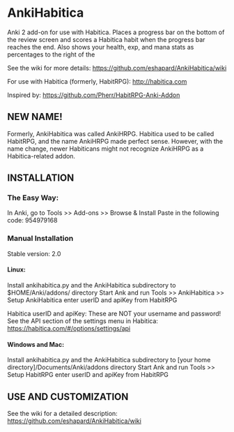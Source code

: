 # AnkiHabitica

Anki 2 add-on for use with Habitica. Places a progress bar on the bottom of the review screen and scores a Habitica habit when the progress bar reaches the end. Also shows your health, exp, and mana stats as percentages to the right of the 

See the wiki for more details: https://github.com/eshapard/AnkiHabitica/wiki

For use with Habitica (formerly, HabitRPG): http://habitica.com

Inspired by: https://github.com/Pherr/HabitRPG-Anki-Addon

## NEW NAME!
Formerly, AnkiHabitica was called AnkiHRPG. Habitica used to be called HabitRPG, and the name AnkiHRPG made perfect sense. However, with the name change, newer Habiticans might not recognize AnkiHRPG as a Habitica-related addon.

## INSTALLATION

### The Easy Way:
In Anki, go to Tools >> Add-ons >> Browse & Install
Paste in the following code: 954979168 

### Manual Installation
Stable version: 2.0

#### Linux:

Install ankihabitica.py and the AnkiHabitica subdirectory to $HOME/Anki/addons/ directory
Start Ank and run Tools >> AnkiHabitica >> Setup AnkiHabitica
     enter userID and apiKey from HabitRPG
     
Habitica userID and apiKey: These are NOT your username and password! See the API section of the settings menu in Habitica: https://habitica.com/#/options/settings/api


#### Windows and Mac:

Install ankihabitica.py and the AnkiHabitica subdirectory to [your home directory]/Documents/Anki/addons directory
Start Ank and run Tools >> Setup HabitRPG
     enter userID and apiKey from HabitRPG
     


## USE AND CUSTOMIZATION

See the wiki for a detailed description: https://github.com/eshapard/AnkiHabitica/wiki
            
           
